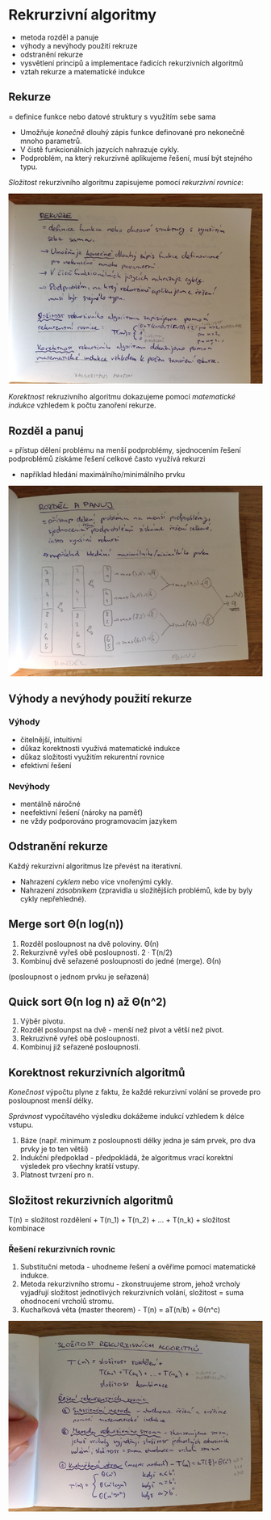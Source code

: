 # Rekrurzivní algoritmy
- metoda rozděl a panuje
- výhody a nevýhody použití rekruze
- odstranění rekurze
- vysvětlení principů a implementace řadicích rekurzivních algoritmů
- vztah rekurze a matematické indukce

## Rekurze
= definice funkce nebo datové struktury s využitím sebe sama

- Umožňuje _konečně_ dlouhý zápis funkce definované pro nekonečně mnoho parametrů.
- V čistě funkcionálních jazycích nahrazuje cykly.
- Podproblém, na který rekurzivně aplikujeme řešení, musí být stejného typu.

_Složitost_ rekurzivního algoritmu zapisujeme pomocí _rekurzivní rovnice_:

![](18/IMG_4763.JPG)

_Korektnost_ rekruzivního algoritmu dokazujeme pomocí _matematické indukce_ vzhledem k počtu zanoření rekurze.

## Rozděl a panuj
= přístup dělení problému na menší podproblémy, sjednocením řešení podproblémů získáme řešení celkové často využívá rekurzi

- například hledání maximálního/minimálního prvku

![](18/IMG_4764.JPG)

## Výhody a nevýhody použití rekurze

### Výhody
- čitelnější, intuitivní
- důkaz korektnosti využívá matematické indukce
- důkaz složitosti využitím rekurentní rovnice
- efektivní řešení

### Nevýhody
- mentálně náročné
- neefektivní řešení (nároky na paměť)
- ne vždy podporováno programovacím jazykem

## Odstranění rekurze
Každý rekurzivní algoritmus lze převést na iterativní.

- Nahrazení _cyklem_ nebo více vnořenými cykly.
- Nahrazení _zásobníkem_ (zpravidla u složitějších problémů, kde by byly cykly nepřehledné).

## Merge sort Θ(n log(n))
1. Rozděl posloupnost na dvě poloviny. Θ(n)
2. Rekurzivně vyřeš obě posloupnosti. 2 · T(n/2)
3. Kombinuj dvě seřazené posloupnosti do jedné (merge). Θ(n)

(posloupnost o jednom prvku je seřazená)

## Quick sort Θ(n log n) až Θ(n^2)
1. Výběr pivotu.
2. Rozděl poslounpst na dvě - menší než pivot a větší než pivot.
3. Rekruzivně vyřeš obě posloupnosti.
4. Kombinuj již seřazené posloupnosti.

## Korektnost rekurzivních algoritmů
_Konečnost_ výpočtu plyne z faktu, že každé rekurzivní volání se provede pro posloupnost menší délky.

_Správnost_ vypočítavého výsledku dokážeme indukcí vzhledem k délce vstupu.

1. Báze (např. minimum z posloupnosti délky jedna je sám prvek, pro dva prvky je to ten větší)
2. Indukční předpoklad - předpokládá, že algoritmus vrací korektní výsledek pro všechny kratší vstupy.
3. Platnost tvrzení pro n.

## Složitost rekurzivních algoritmů

T(n) = složitost rozdělení + T(n_1) + T(n_2) + ... + T(n_k) + složitost kombinace

### Řešení rekurzivních rovnic
1. Substituční metoda - uhodneme řešení a ověříme pomocí matematické indukce.
2. Metoda rekurzivního stromu - zkonstruujeme strom, jehož vrcholy vyjadřují složitost jednotlivých rekurzivních volání, složitost = suma ohodnocení vrcholů stromu.
3. Kuchařková věta (master theorem) - T(n) = aT(n/b) + Θ(n^c)

![](18/IMG_4769.JPG)
